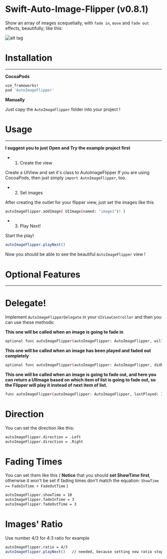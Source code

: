 # Swift-Auto-Image-Flipper (v0.8.1)

Show an array of images scequetially, with `fade in`, `move` and `fade out` effects, beautifully; like this:

![alt tag](https://raw.githubusercontent.com/sina-kh/Swift-Auto-Image-Flipper/master/Auto%20Image%20Flipper/Example/Demo.gif)

# Installation
---
**CocoaPods**
```sh
use_frameworks!
pod 'AutoImageFlipper'
```
**Manually**

Just copy the `AutoImageFlipper` folder into your project !

# Usage
---
**I suggest you to just Open and Try the example project first**

* 1. Create the view

Create a UIView and set it's class to AutoImageFlipper
If you are using CocoaPods, then just simply `import AutoImageFlipper`, too.

* 2. Set images

After creating the outlet for your flipper view, just set the images like this

```sh
autoImageFlipper.addImage( UIImage(named: "image1")! )
```

* 3. Play Next!

Start the play!

```sh
autoImageFlipper.playNext()
```

Now you should be able to see the beautiful `AutoImageFlipper` view !

# Optional Features
---
# Delegate!

Implement `AutoImageFlipperDelegate` in your `UIViewController` and then you can use these methods:

**This one will be called when an image is going to fade in**
```sh
optional func autoImageFlipper(autoImageFlipper: AutoImageFlipper, willPlayImage: UIImage, onImageView: UIImageView)
```

**This one will be called when an image has been played and faded out completely**
```sh
optional func autoImageFlipper(autoImageFlipper: AutoImageFlipper, didPlayImage: UIImage)
```

**This one will be called when an image is going to fade out, and here you can return a UIImage based on which item of list is going to fade out, so the Flipper will play it instead of next item of list.**
```sh
func autoImageFlipper(autoImageFlipper: AutoImageFlipper, lastPlayed: Int) -> UIImage?
```

# Direction

You can set the direction like this:

```sh
autoImageFlipper.direction = .Left
autoImageFlipper.direction = .Right
```

# Fading Times

You can set them like this ( **Notice** that you should **set ShowTime first**, otherwise it won't be set if fading times don't match the equation: `ShowTime >= FadeInTime + FadeOutTime` )

```sh
autoImageFlipper.showTime = 10
autoImageFlipper.fadeInTime = 3
autoImageFlipper.fadeOutTime = 3
```

# Images' Ratio

Use number 4/3 for 4:3 ratio for example

```sh
autoImageFlipper.ratio = 4/3
autoImageFlipper.playNext()   // needed, because setting new ratio stops the play
```
